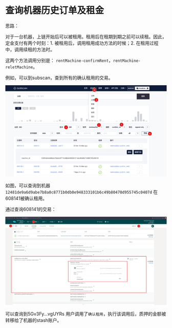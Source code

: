 # 查询机器历史订单及租金

思路：

对于一台机器，上链开始后可以被租用。租用后在租期到期之前可以续租。因此，定金支付有两个时刻：1. 被租用后，调用租用成功方法的时候；2. 在租用过程中，调用续租的方法时。

这两个方法调用分别是： `rentMachine-confirmRent`，`rentMachine-reletMachine`。

例如，可以到subscan，查到所有的确认租用的交易。

![image-20211221174327098](query_rent_fee.assets/image-20211221174327098.png)

如图，可以查询到机器`12481de9a6d9abe7b8a0c8771b0db0e948333101b6c49b80470d955745c0407d` 在608141被确认租用。

通过查询608141的交易：

![image-20211221174759569](query_rent_fee.assets/image-20211221174759569.png)

可以查询到5Gv3Fy…vgUYRs 用户调用了`确认租用`，执行该调用后，质押的金额被转移给了机器的stash账户。